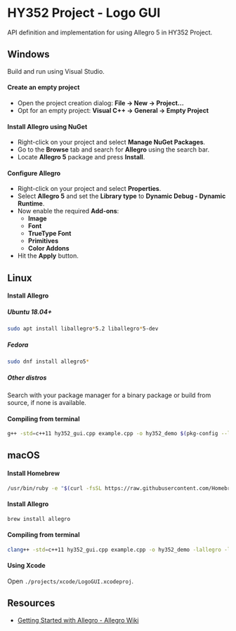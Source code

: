 HY352 Project - Logo GUI
=========================

API definition and implementation for using Allegro 5 in HY352 Project.


## Windows

Build and run using Visual Studio.

#### Create an empty project

* Open the project creation dialog: **File → New → Project...**
* Opt for an empty project: **Visual C++ → General → Empty Project**

#### Install Allegro using NuGet

* Right-click on your project and select **Manage NuGet Packages**.
* Go to the **Browse** tab and search for **Allegro** using the search bar.
* Locate **Allegro 5** package and press **Install**.

#### Configure Allegro

* Right-click on your project and select **Properties**.
* Select **Allegro 5** and set the **Library type** to **Dynamic Debug - Dynamic Runtime**.
* Now enable the required **Add-ons**:
    * **Image**
    * **Font**
    * **TrueType Font**
    * **Primitives**
    * **Color Addons**
* Hit the **Apply** button.


## Linux

#### Install Allegro

##### Ubuntu 18.04+

```sh
sudo apt install liballegro*5.2 liballegro*5-dev
```

##### Fedora

```sh
sudo dnf install allegro5*
```

##### Other distros

Search with your package manager for a binary package or build from source, if none is available.

#### Compiling from terminal

```sh
g++ -std=c++11 hy352_gui.cpp example.cpp -o hy352_demo $(pkg-config --libs allegro-5 allegro_image-5 allegro_primitives-5 allegro_font-5 allegro_ttf-5)
```


## macOS

#### Install Homebrew

```sh
/usr/bin/ruby -e "$(curl -fsSL https://raw.githubusercontent.com/Homebrew/install/master/install)"
```

#### Install Allegro

```sh
brew install allegro
```

#### Compiling from terminal

```sh
clang++ -std=c++11 hy352_gui.cpp example.cpp -o hy352_demo -lallegro -lallegro_primitives -lallegro_image -lallegro_ttf -lallegro_font -lallegro_main
```

#### Using Xcode

Open `./projects/xcode/LogoGUI.xcodeproj`.


## Resources

* [Getting Started with Allegro - Allegro Wiki](https://wiki.allegro.cc/index.php?title=Getting_Started)
